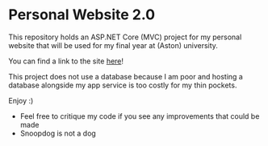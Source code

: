 # Personal Website 2.0

This repository holds an ASP.NET Core (MVC) project for my personal website that will be used for my final year at (Aston) university.

You can find a link to the site [here](https://www.johnny-le.me)!

This project does not use a database because I am poor and hosting a database alongside my app service is too costly for my thin pockets.

Enjoy :)

- Feel free to critique my code if you see any improvements that could be made
- Snoopdog is not a dog
